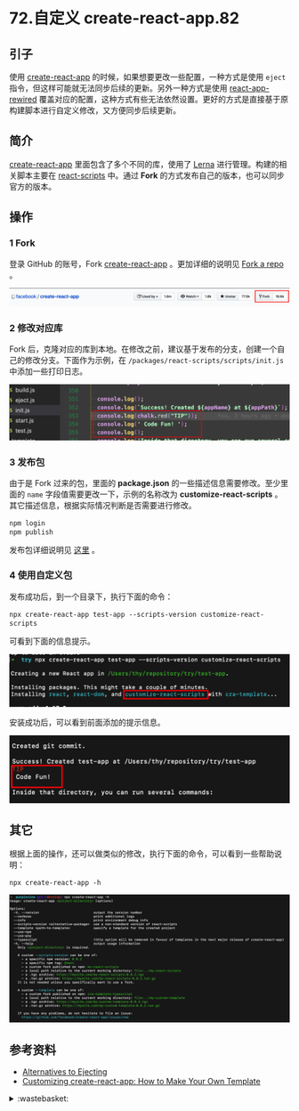# 72.自定义 create-react-app.82

## <a name="start"></a> 引子
使用 [create-react-app][url-github-1] 的时候，如果想要更改一些配置，一种方式是使用 `eject` 指令，但这样可能就无法同步后续的更新。另外一种方式是使用 [react-app-rewired][url-github-2] 覆盖对应的配置，这种方式有些无法依然设置。更好的方式是直接基于原构建脚本进行自定义修改，又方便同步后续更新。


## <a name="intro"></a> 简介
[create-react-app][url-github-1] 里面包含了多个不同的库，使用了 [Lerna][url-github-3] 进行管理。构建的相关脚本主要在 [react-scripts][url-github-4] 中。通过 **Fork** 的方式发布自己的版本，也可以同步官方的版本。

## 操作
### 1 Fork
登录 GitHub 的账号，Fork [create-react-app][url-github-1] 。更加详细的说明见 [Fork a repo][url-docs-1] 。

![72-fork][url-local-1]

### 2 修改对应库
Fork 后，克隆对应的库到本地。在修改之前，建议基于发布的分支，创建一个自己的修改分支。下面作为示例，在 `/packages/react-scripts/scripts/init.js` 中添加一些打印日志。

![72-modify][url-local-2]

### 3 发布包
由于是 Fork 过来的包，里面的 **package.json** 的一些描述信息需要修改。至少里面的 `name` 字段值需要更改一下，示例的名称改为 **customize-react-scripts** 。其它描述信息，根据实际情况判断是否需要进行修改。
```
npm login
npm publish
```
发布包详细说明见 [这里][url-docs-2] 。

### 4 使用自定义包
发布成功后，到一个目录下，执行下面的命令：
```shell
npx create-react-app test-app --scripts-version customize-react-scripts
```
可看到下面的信息提示。

![72-start][url-local-3]

安装成功后，可以看到前面添加的提示信息。

![72-success][url-local-4]


## 其它
根据上面的操作，还可以做类似的修改，执行下面的命令，可以看到一些帮助说明：
```shell
npx create-react-app -h
```
![72-help][url-local-5]

## <a name="reference"></a> 参考资料
- [Alternatives to Ejecting][url-docs-3]
- [Customizing create-react-app: How to Make Your Own Template][url-aiticle-1]


[url-base]:https://xxholic.github.io/segment

[url-aiticle-1]:https://auth0.com/blog/how-to-configure-create-react-app/
[url-github-1]:https://github.com/facebook/create-react-app
[url-github-2]:https://github.com/timarney/react-app-rewired
[url-github-3]:https://github.com/lerna/lerna
[url-github-4]:https://github.com/facebook/create-react-app/tree/master/packages/react-scripts
[url-docs-1]:https://help.github.com/en/github/getting-started-with-github/fork-a-repo#keep-your-fork-synced
[url-docs-2]:https://docs.npmjs.com/creating-and-publishing-unscoped-public-packages
[url-docs-3]:https://create-react-app.dev/docs/alternatives-to-ejecting

[url-local-1]:../images/72/fork.png
[url-local-2]:../images/72/modify.png
[url-local-3]:../images/72/start.png
[url-local-4]:../images/72/success.png
[url-local-5]:../images/72/help.png

<details>
<summary>:wastebasket:</summary>

最近玩了一个小游戏[《月圆之夜》][url-game-1]，里面对小红帽故事的改写蛮有意思的。每个调查的 boss 都有不同角度的改写。

![71-poster][url-local-poster]

</details>

[url-game-1]:http://www.yueyuanzhiye.com
[url-local-poster]:../images/72/poster.jpg
